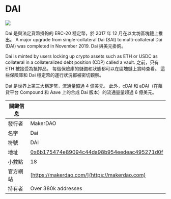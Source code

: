# DAI

![](../../.gitbook/assets/dai.png)

Dai 是與法定貨幣掛鉤的 ERC-20 穩定幣，於 2017 年 12 月在以太坊區塊鏈上推出。 A major upgrade from single-collateral Dai (SAI) to multi-collateral Dai (DAI) was completed in November 2019. Dai 與美元掛鉤。

Dai is minted by users locking up crypto assets such as ETH or USDC as collateral in a collateralized debt position (CDP) called a vault. 之前，只有 ETH 被接受為抵押品。 每個保險庫的儲備和狀態都可以在區塊鏈上實時查看。 這些保險庫和 Dai 穩定幣的運行狀況都被密切觀察。

Dai 是世界上第三大穩定幣，流通量超過 4 億美元。 此外，cDAI 和 aDAI（在藉貸平台 Compound 和 Aave 上的合成 Dai 版本）的流通量量超過 6 億美元。

| 關鍵信息 |                                                                                                                     |
| ---- | ------------------------------------------------------------------------------------------------------------------- |
| 發行者  | MakerDAO                                                                                                            |
| 名字   | Dai                                                                                                                 |
| 符號   | DAI                                                                                                                 |
| 地址   | [0x6b175474e89094c44da98b954eedeac495271d0f](https://etherscan.io/token/0x6b175474e89094c44da98b954eedeac495271d0f) |
| 小數點  | 18                                                                                                                  |
| 官方網站 | [https://makerdao.com/](https://makerdao.com)                                                                       |
| 持有者  | Over 380k addresses                                                                                                 |
